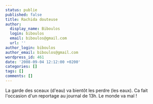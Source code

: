 ```yaml
---
status: publie
published: false
title: Rachida douteuse
author:
  display_name: Biboulos
  login: biboulos
  email: biboulos@gmail.com
  url: ''
author_login: biboulos
author_email: biboulos@gmail.com
wordpress_id: 461
date: '2008-09-04 12:12:00 +0200'
categories: []
tags: []
comments: []
---
```

La garde des sceaux (d'eau) va bientôt les perdre (les eaux). Ca fait l'occasion d'un reportage au journal de 13h. Le monde va mal !
